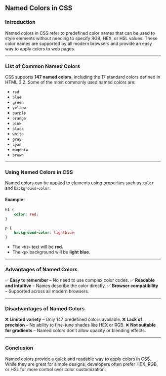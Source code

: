 ## **Named Colors in CSS**

### **Introduction**
Named colors in CSS refer to predefined color names that can be used to style elements without needing to specify RGB, HEX, or HSL values. These color names are supported by all modern browsers and provide an easy way to apply colors to web pages.

---

### **List of Common Named Colors**
CSS supports **147 named colors**, including the 17 standard colors defined in HTML 3.2. Some of the most commonly used named colors are:

- `red`
- `blue`
- `green`
- `yellow`
- `purple`
- `orange`
- `pink`
- `black`
- `white`
- `gray`
- `cyan`
- `magenta`
- `brown`

---

### **Using Named Colors in CSS**
Named colors can be applied to elements using properties such as `color` and `background-color`.

#### **Example:**
```css
h1 {
    color: red;
}

p {
    background-color: lightblue;
}
```
- The `<h1>` text will be **red**.
- The `<p>` background will be **light blue**.

---

### **Advantages of Named Colors**
✅ **Easy to remember** – No need to use complex color codes.
✅ **Readable and intuitive** – Names describe the color directly.
✅ **Browser compatibility** – Supported across all modern browsers.

---

### **Disadvantages of Named Colors**
❌ **Limited variety** – Only 147 predefined colors available.
❌ **Lack of precision** – No ability to fine-tune shades like HEX or RGB.
❌ **Not suitable for gradients** – Named colors don’t allow opacity or blending effects.

---

### **Conclusion**
Named colors provide a quick and readable way to apply colors in CSS. While they are great for simple designs, developers often prefer HEX, RGB, or HSL for more control over color customization.

